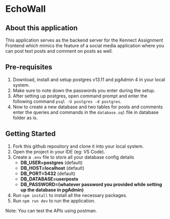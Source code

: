 # EchoWall

## About this application

This application serves as the backend server for the Kennect Assignment Frontend which mimics the feature of a social media application where you can post text posts and comment on posts as well.

## Pre-requisites

1. Download, install and setup postgres v13.11 and pgAdmin 4 in your local system.
2. Make sure to note down the passwords you enter during the setup.
3. After setting up postgres, open command prompt and enter the following command `psql -U postgres -d postgres`.
4. Now to create a new database and two tables for posts and comments enter the queries and commands in the `database.sql` file in database folder as is.

## Getting Started

1. Fork this github repository and clone it into your local system.
2. Open the project in your IDE (eg: VS Code).
3. Create a `.env` file to store all your database config details
   - **DB_USER=postgres** (default)
   - **DB_HOST=localhost** (default)
   - **DB_PORT=5432** (default)
   - **DB_DATABASE=userposts**
   - **DB_PASSWORD=(whatever password you provided while setting up the database in pgAdmin)**
4. Run `npm install` to install all the necessary packages.
5. Run `npm run dev` to run the application.

Note: You can test the APIs using postman.
